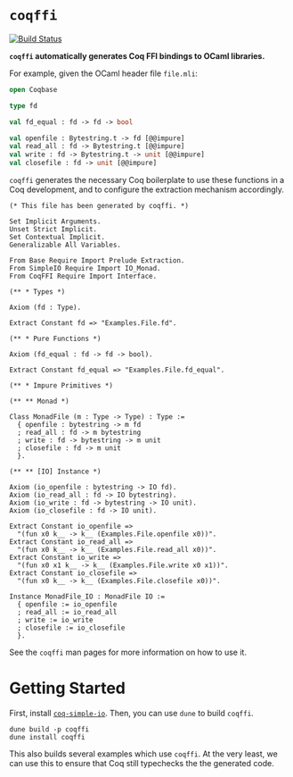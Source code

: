 # `coqffi`

[![Build Status](https://travis-ci.org/lthms/coqffi.svg?branch=main)](https://travis-ci.org/lthms/coqffi)

**`coqffi` automatically generates Coq FFI bindings to OCaml
libraries.**

For example, given the OCaml header file `file.mli`:

```ocaml
open Coqbase

type fd

val fd_equal : fd -> fd -> bool

val openfile : Bytestring.t -> fd [@@impure]
val read_all : fd -> Bytestring.t [@@impure]
val write : fd -> Bytestring.t -> unit [@@impure]
val closefile : fd -> unit [@@impure]
```

`coqffi` generates the necessary Coq boilerplate to use these
functions in a Coq development, and to configure the extraction
mechanism accordingly.

```coq
(* This file has been generated by coqffi. *)

Set Implicit Arguments.
Unset Strict Implicit.
Set Contextual Implicit.
Generalizable All Variables.

From Base Require Import Prelude Extraction.
From SimpleIO Require Import IO_Monad.
From CoqFFI Require Import Interface.

(** * Types *)

Axiom (fd : Type).

Extract Constant fd => "Examples.File.fd".

(** * Pure Functions *)

Axiom (fd_equal : fd -> fd -> bool).

Extract Constant fd_equal => "Examples.File.fd_equal".

(** * Impure Primitives *)

(** ** Monad *)

Class MonadFile (m : Type -> Type) : Type :=
  { openfile : bytestring -> m fd
  ; read_all : fd -> m bytestring
  ; write : fd -> bytestring -> m unit
  ; closefile : fd -> m unit
  }.

(** ** [IO] Instance *)

Axiom (io_openfile : bytestring -> IO fd).
Axiom (io_read_all : fd -> IO bytestring).
Axiom (io_write : fd -> bytestring -> IO unit).
Axiom (io_closefile : fd -> IO unit).

Extract Constant io_openfile =>
  "(fun x0 k__ -> k__ (Examples.File.openfile x0))".
Extract Constant io_read_all =>
  "(fun x0 k__ -> k__ (Examples.File.read_all x0))".
Extract Constant io_write =>
  "(fun x0 x1 k__ -> k__ (Examples.File.write x0 x1))".
Extract Constant io_closefile =>
  "(fun x0 k__ -> k__ (Examples.File.closefile x0))".

Instance MonadFile_IO : MonadFile IO :=
  { openfile := io_openfile
  ; read_all := io_read_all
  ; write := io_write
  ; closefile := io_closefile
  }.
```

See the `coqffi` man pages for more information on how to use it.

# Getting Started

First, install
[`coq-simple-io`](https://github.com/Lysxia/coq-simple-io).  Then, you
can use `dune` to build `coqffi`.

```
dune build -p coqffi
dune install coqffi
```

This also builds several examples which use `coqffi`. At the very
least, we can use this to ensure that Coq still typechecks the the
generated code.
